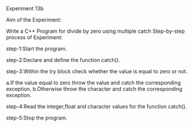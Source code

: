 Experiment 13b


Aim of the Experiment:

Write a C++ Program for divide by zero using multiple catch
Step-by-step process of Experiment:

step-1:Start the program.

step-2:Declare and define the function catch().

step-3:Within the try block check whether the value is equal to zero or not.

a.If the value equal to zero throw the value and catch the corresponding exception. b.Otherwise throw the character and catch the corresponding exception.

step-4:Read the integer,float and character values for the function catch().

step-5:Stop the program.
